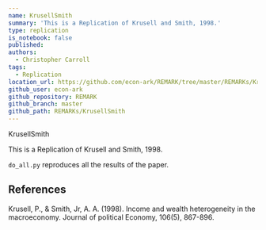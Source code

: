 ```yaml
---
name: KrusellSmith
summary: 'This is a Replication of Krusell and Smith, 1998.'
type: replication
is_notebook: false
published:
authors:
  - Christopher Carroll
tags:
  - Replication
location_url: https://github.com/econ-ark/REMARK/tree/master/REMARKs/KrusellSmith
github_user: econ-ark
github_repository: REMARK
github_branch: master
github_path: REMARKs/KrusellSmith
---
```


KrusellSmith

This is a Replication of Krusell and Smith, 1998.

`do_all.py` reproduces all the results of the paper.

## References

Krusell, P., & Smith, Jr, A. A. (1998). Income and wealth heterogeneity in the macroeconomy. Journal of political Economy, 106(5), 867-896.
